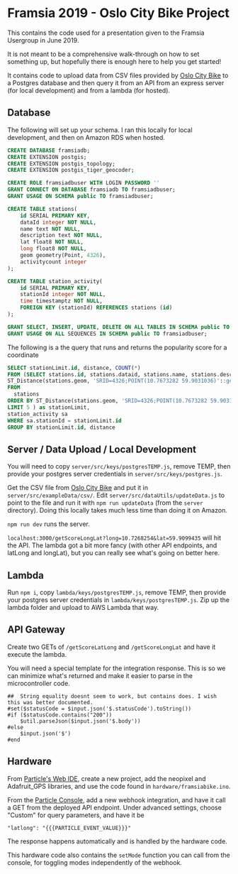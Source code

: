 # Framsia 2019 - Oslo City Bike Project

This contains the code used for a presentation given to the Framsia Usergroup in June 2019.

It is not meant to be a comprehensive walk-through on how to set something up, but hopefully there is enough here to help you get started!

It contains code to upload data from CSV files provided by [Oslo City Bike](https://oslobysykkel.no/en/open-data) to a Postgres database and then query it from an API from an express server (for local development) and from a lambda (for hosted).

## Database
The following will set up your schema. I ran this locally for local development, and then on Amazon RDS when hosted.

```sql
CREATE DATABASE framsiadb;
CREATE EXTENSION postgis;
CREATE EXTENSION postgis_topology;
CREATE EXTENSION postgis_tiger_geocoder;

CREATE ROLE framsiadbuser WITH LOGIN PASSWORD ''
GRANT CONNECT ON DATABASE framsiadb TO framsiadbuser;
GRANT USAGE ON SCHEMA public TO framsiadbuser;

CREATE TABLE stations(
    id SERIAL PRIMARY KEY,
    dataId integer NOT NULL,
    name text NOT NULL,
    description text NOT NULL,
    lat float8 NOT NULL,
    long float8 NOT NULL,
    geom geometry(Point, 4326),
    activitycount integer
);

CREATE TABLE station_activity(
    id SERIAL PRIMARY KEY,
    stationId integer NOT NULL,
    time timestamptz NOT NULL,
    FOREIGN KEY (stationId) REFERENCES stations (id)
);

GRANT SELECT, INSERT, UPDATE, DELETE ON ALL TABLES IN SCHEMA public TO framsiadbuser;
GRANT USAGE ON ALL SEQUENCES IN SCHEMA public TO framsiadbuser;
``` 

The following is a the query that runs and returns the popularity score for a coordinate

```sql
SELECT stationLimit.id, distance, COUNT(*)
FROM (SELECT stations.id, stations.dataid, stations.name, stations.description, stations.long, stations.lat,
ST_Distance(stations.geom, 'SRID=4326;POINT(10.7673282 59.9031036)'::geometry, true) as distance
FROM
  stations
ORDER BY ST_Distance(stations.geom, 'SRID=4326;POINT(10.7673282 59.9031036)'::geometry, true) ASC
LIMIT 5 ) as stationLimit,
station_activity sa
WHERE sa.stationId = stationLimit.id
GROUP BY stationLimit.id, distance
```

## Server / Data Upload / Local Development
You will need to copy `server/src/keys/postgresTEMP.js`, remove TEMP, then provide your postgres server credentials in `server/src/keys/postgres.js`. 

Get the CSV file from [Oslo City Bike](https://oslobysykkel.no/en/open-data) and put it in `server/src/exampleData/csv/`. Edit `server/src/dataUtils/updateData.js` to point to the file and run it with `npm run updateData` (from the `server` directory). Doing this locally takes much less time than doing it on Amazon.

`npm run dev` runs the server.

`localhost:3000/getScoreLongLat?long=10.7268254&lat=59.9099435` will hit the API. The lambda got a bit more fancy (with other API endpoints, and latLong and longLat), but you can really see what's going on better here.

## Lambda
Run `npm i`, copy `lambda/keys/postgresTEMP.js`, remove TEMP, then provide your postgres server credentials in `lambda/keys/postgresTEMP.js`.  Zip up the lambda folder and upload to AWS Lambda that way.

## API Gateway
Create two GETs of `/getScoreLatLong` and `/getScoreLongLat` and have it execute the lambda.

You will need a special template for the integration response. This is so we can minimize what's returned and make it easier to parse in the microcontroller code.

```
##  String equality doesnt seem to work, but contains does. I wish this was better documented.
#set($statusCode = $input.json('$.statusCode').toString())
#if ($statusCode.contains("200"))
	$util.parseJson($input.json('$.body'))
#else
	$input.json('$')
#end
```

## Hardware
From [Particle's Web IDE](https://build.particle.io), create a new project, add the neopixel and Adafruit_GPS libraries, and use the code found in `hardware/framsiabike.ino`. 

From the [Particle Console](https://console.particle.io), add a new webhook integration, and have it call a GET from the deployed API endpoint. Under advanced settings, choose "Custom" for query parameters, and have it be 

```
"latlong": "{{{PARTICLE_EVENT_VALUE}}}"
```

The response happens automatically and is handled by the hardware code. 

This hardware code also contains the `setMode` function you can call from the console, for toggling modes independently of the webhook.